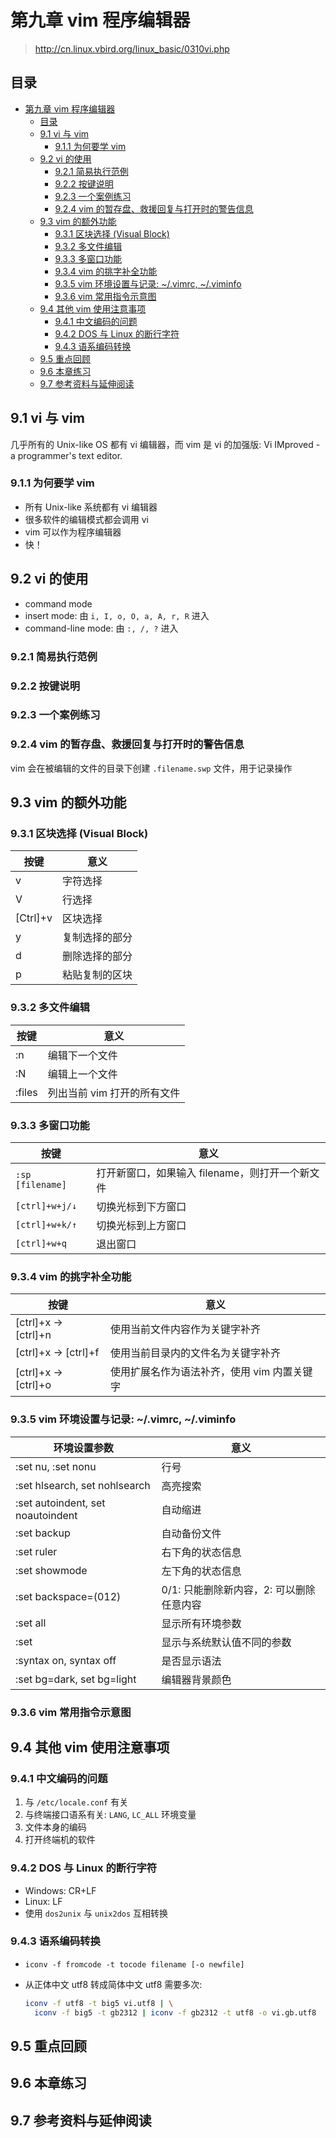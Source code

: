 # 第九章 vim 程序编辑器

> <http://cn.linux.vbird.org/linux_basic/0310vi.php>

## 目录

- [第九章 vim 程序编辑器](#第九章-vim-程序编辑器)
  - [目录](#目录)
  - [9.1 vi 与 vim](#91-vi-与-vim)
    - [9.1.1 为何要学 vim](#911-为何要学-vim)
  - [9.2 vi 的使用](#92-vi-的使用)
    - [9.2.1 简易执行范例](#921-简易执行范例)
    - [9.2.2 按键说明](#922-按键说明)
    - [9.2.3 一个案例练习](#923-一个案例练习)
    - [9.2.4 vim 的暂存盘、救援回复与打开时的警告信息](#924-vim-的暂存盘救援回复与打开时的警告信息)
  - [9.3 vim 的额外功能](#93-vim-的额外功能)
    - [9.3.1 区块选择 (Visual Block)](#931-区块选择-visual-block)
    - [9.3.2 多文件编辑](#932-多文件编辑)
    - [9.3.3 多窗口功能](#933-多窗口功能)
    - [9.3.4 vim 的挑字补全功能](#934-vim-的挑字补全功能)
    - [9.3.5 vim 环境设置与记录: ~/.vimrc, ~/.viminfo](#935-vim-环境设置与记录-vimrc-viminfo)
    - [9.3.6 vim 常用指令示意图](#936-vim-常用指令示意图)
  - [9.4 其他 vim 使用注意事项](#94-其他-vim-使用注意事项)
    - [9.4.1 中文编码的问题](#941-中文编码的问题)
    - [9.4.2 DOS 与 Linux 的断行字符](#942-dos-与-linux-的断行字符)
    - [9.4.3 语系编码转换](#943-语系编码转换)
  - [9.5 重点回顾](#95-重点回顾)
  - [9.6 本章练习](#96-本章练习)
  - [9.7 参考资料与延伸阅读](#97-参考资料与延伸阅读)

## 9.1 vi 与 vim

几乎所有的 Unix-like OS 都有 vi 编辑器，而 vim 是 vi 的加强版: Vi IMproved - a
programmer's text editor.

### 9.1.1 为何要学 vim

- 所有 Unix-like 系统都有 vi 编辑器
- 很多软件的编辑模式都会调用 vi
- vim 可以作为程序编辑器
- 快！

## 9.2 vi 的使用

- command mode
- insert mode: 由 `i, I, o, O, a, A, r, R` 进入
- command-line mode: 由 `:, /, ?` 进入

### 9.2.1 简易执行范例

### 9.2.2 按键说明

### 9.2.3 一个案例练习

### 9.2.4 vim 的暂存盘、救援回复与打开时的警告信息

vim 会在被编辑的文件的目录下创建 `.filename.swp` 文件，用于记录操作

## 9.3 vim 的额外功能

### 9.3.1 区块选择 (Visual Block)

| 按键     | 意义           |
| -------- | -------------- |
| v        | 字符选择       |
| V        | 行选择         |
| [Ctrl]+v | 区块选择       |
| y        | 复制选择的部分 |
| d        | 删除选择的部分 |
| p        | 粘贴复制的区块 |

### 9.3.2 多文件编辑

| 按键   | 意义                        |
| ------ | --------------------------- |
| :n     | 编辑下一个文件              |
| :N     | 编辑上一个文件              |
| :files | 列出当前 vim 打开的所有文件 |

### 9.3.3 多窗口功能

| 按键             | 意义                                            |
| ---------------- | ----------------------------------------------- |
| `:sp [filename]` | 打开新窗口，如果输入 filename，则打开一个新文件 |
| `[ctrl]+w+j/↓`   | 切换光标到下方窗口                              |
| `[ctrl]+w+k/↑`   | 切换光标到上方窗口                              |
| `[ctrl]+w+q`     | 退出窗口                                        |

### 9.3.4 vim 的挑字补全功能

| 按键                 | 意义                                        |
| -------------------- | ------------------------------------------- |
| [ctrl]+x -> [ctrl]+n | 使用当前文件内容作为关键字补齐              |
| [ctrl]+x -> [ctrl]+f | 使用当前目录内的文件名为关键字补齐          |
| [ctrl]+x -> [ctrl]+o | 使用扩展名作为语法补齐，使用 vim 内置关键字 |

### 9.3.5 vim 环境设置与记录: ~/.vimrc, ~/.viminfo

| 环境设置参数                      | 意义                                     |
| --------------------------------- | ---------------------------------------- |
| :set nu, :set nonu                | 行号                                     |
| :set hlsearch, set nohlsearch     | 高亮搜索                                 |
| :set autoindent, set noautoindent | 自动缩进                                 |
| :set backup                       | 自动备份文件                             |
| :set ruler                        | 右下角的状态信息                         |
| :set showmode                     | 左下角的状态信息                         |
| :set backspace=(012)              | 0/1: 只能删除新内容，2: 可以删除任意内容 |
| :set all                          | 显示所有环境参数                         |
| :set                              | 显示与系统默认值不同的参数               |
| :syntax on, syntax off            | 是否显示语法                             |
| :set bg=dark, set bg=light        | 编辑器背景颜色                           |

### 9.3.6 vim 常用指令示意图

## 9.4 其他 vim 使用注意事项

### 9.4.1 中文编码的问题

1. 与 `/etc/locale.conf` 有关
2. 与终端接口语系有关: `LANG`, `LC_ALL` 环境变量
3. 文件本身的编码
4. 打开终端机的软件

### 9.4.2 DOS 与 Linux 的断行字符

- Windows: CR+LF
- Linux: LF
- 使用 `dos2unix` 与 `unix2dos` 互相转换

### 9.4.3 语系编码转换

- `iconv -f fromcode -t tocode filename [-o newfile]`
- 从正体中文 utf8 转成简体中文 utf8 需要多次:
  
  ```sh
  iconv -f utf8 -t big5 vi.utf8 | \
    iconv -f big5 -t gb2312 | iconv -f gb2312 -t utf8 -o vi.gb.utf8
  ```

## 9.5 重点回顾

## 9.6 本章练习

## 9.7 参考资料与延伸阅读
